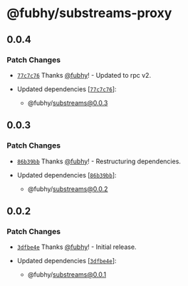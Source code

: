 # @fubhy/substreams-proxy

## 0.0.4

### Patch Changes

- [`77c7c76`](https://github.com/fubhy/substreams-es/commit/77c7c76c68510046b1aaeb0d94a3b57972ff904a) Thanks [@fubhy](https://github.com/fubhy)! - Updated to rpc v2.

- Updated dependencies [[`77c7c76`](https://github.com/fubhy/substreams-es/commit/77c7c76c68510046b1aaeb0d94a3b57972ff904a)]:
  - @fubhy/substreams@0.0.3

## 0.0.3

### Patch Changes

- [`86b39bb`](https://github.com/fubhy/substreams-es/commit/86b39bb7f94e2f607bc04f99e6ffab3f4d4370a5) Thanks [@fubhy](https://github.com/fubhy)! - Restructuring dependencies.

- Updated dependencies [[`86b39bb`](https://github.com/fubhy/substreams-es/commit/86b39bb7f94e2f607bc04f99e6ffab3f4d4370a5)]:
  - @fubhy/substreams@0.0.2

## 0.0.2

### Patch Changes

- [`3dfbe4e`](https://github.com/fubhy/substreams-es/commit/3dfbe4e6d8d2625b5f9042560b7c539dd1dcdfbc) Thanks [@fubhy](https://github.com/fubhy)! - Initial release.

- Updated dependencies [[`3dfbe4e`](https://github.com/fubhy/substreams-es/commit/3dfbe4e6d8d2625b5f9042560b7c539dd1dcdfbc)]:
  - @fubhy/substreams@0.0.1
